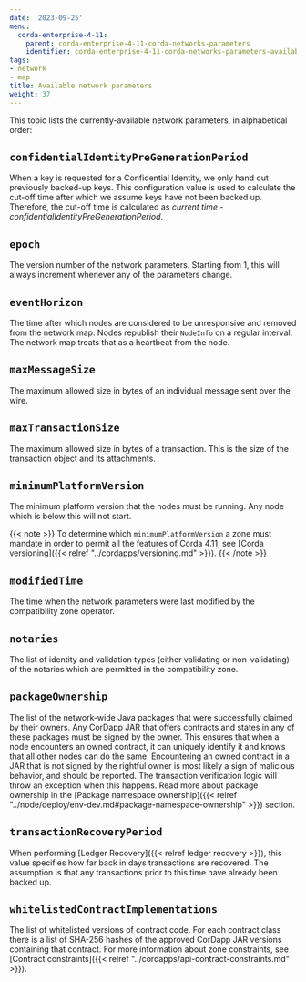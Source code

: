 ```yaml
---
date: '2023-09-25'
menu:
  corda-enterprise-4-11:
    parent: corda-enterprise-4-11-corda-networks-parameters
    identifier: corda-enterprise-4-11-corda-networks-parameters-available
tags:
- network
- map
title: Available network parameters
weight: 37
---
```


This topic lists the currently-available network parameters, in alphabetical order:

## `confidentialIdentityPreGenerationPeriod`

When a key is requested for a Confidential Identity, we only hand out previously backed-up keys. This configuration value is used to calculate the cut-off time after which we assume keys have not been backed up. Therefore, the cut-off time is calculated as *current time - confidentialIdentityPreGenerationPeriod*.

## `epoch`

The version number of the network parameters. Starting from 1, this will always increment whenever any of the
parameters change.

## `eventHorizon`

The time after which nodes are considered to be unresponsive and removed from the network map. Nodes republish their
`NodeInfo` on a regular interval. The network map treats that as a heartbeat from the node.

## `maxMessageSize`

The maximum allowed size in bytes of an individual message sent over the wire.

## `maxTransactionSize`

The maximum allowed size in bytes of a transaction. This is the size of the transaction object and its attachments.

## `minimumPlatformVersion`

The minimum platform version that the nodes must be running. Any node which is below this will not start.

   {{< note >}}
   To determine which `minimumPlatformVersion` a zone must mandate in order to permit all the features of Corda 4.11, see [Corda versioning]({{< relref "../cordapps/versioning.md" >}}).
   {{< /note >}}

## `modifiedTime`

The time when the network parameters were last modified by the compatibility zone operator.

## `notaries`

The list of identity and validation types (either validating or non-validating) of the notaries which are permitted
in the compatibility zone.

## `packageOwnership`

The list of the network-wide Java packages that were successfully claimed by their owners.
Any CorDapp JAR that offers contracts and states in any of these packages must be signed by the owner.
This ensures that when a node encounters an owned contract, it can uniquely identify it and knows that all other nodes can do the same.
Encountering an owned contract in a JAR that is not signed by the rightful owner is most likely a sign of malicious behavior, and should be reported.
The transaction verification logic will throw an exception when this happens.
Read more about package ownership in the [Package namespace ownership]({{< relref "../node/deploy/env-dev.md#package-namespace-ownership" >}}) section.

## `transactionRecoveryPeriod`

When performing [Ledger Recovery]({{< relref ledger recovery >}}), this value specifies how far back in days transactions are recovered. The assumption is that any transactions prior to this time have already been backed up.

## `whitelistedContractImplementations`

The list of whitelisted versions of contract code.
For each contract class there is a list of SHA-256 hashes of the approved CorDapp JAR versions containing that contract.
For more information about zone constraints, see [Contract constraints]({{< relref "../cordapps/api-contract-constraints.md" >}}).






